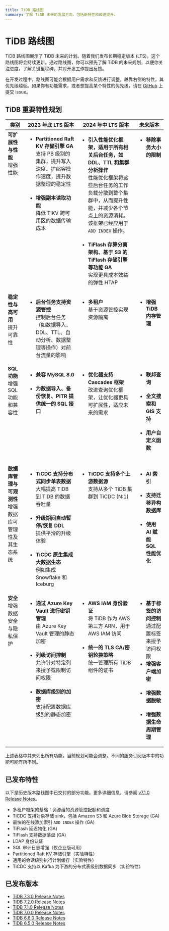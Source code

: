 ```yaml
---
title: TiDB 路线图
summary: 了解 TiDB 未来的发展方向，包括新特性和改进提升。
---
```


# TiDB 路线图

TiDB 路线图展示了 TiDB 未来的计划。随着我们发布长期稳定版本 (LTS)，这个路线图将会持续更新。通过路线图，你可以预先了解 TiDB 的未来规划，以便你关注进度，了解关键里程碑，并对开发工作提出反馈。

在开发过程中，路线图可能会根据用户需求和反馈进行调整。越靠右侧的特性，其优先级越低。如果你有功能需求，或者想提高某个特性的优先级，请在 [GitHub](https://github.com/pingcap/tidb/issues) 上提交 issue。

## TiDB 重要特性规划

<table>
  <thead>
    <tr>
      <th>类别</th>
      <th>2023 年底 LTS 版本</th>
      <th>2024 年中 LTS 版本</th>
      <th>未来版本</th>
    </tr>
  </thead>
  <tbody valign="top">
    <tr>
      <td>
        <b>可扩展性与性能</b><br />增强性能
      </td>
      <td>
        <ul>
          <li>
            <b>Partitioned Raft KV 存储引擎 GA</b><br />支持 PB 级别的集群，提升写入速度、扩缩容操作速度，提升数据整理的稳定性
          </li>
          <br />
          <li>
            <b>增强副本读取功能</b><br />降低 TiKV 跨可用区的数据传输成本
          </li>
          <br />
        </ul>
      </td>
      <td>
        <ul>
          <li>
            <b>引入性能优化框架，适用于所有相关后台任务，如 DDL、TTL 和集群分析操作</b><br />
            性能优化框架将这些后台任务的工作负载分散到整个集群中，从而提升性能，并减少各个节点上的资源消耗。该框架已经应用于 <code>ADD INDEX</code> 操作。
          </li>
          <br />
          <li>
            <b>TiFlash 存算分离架构、基于 S3 的 TiFlash 存储引擎等功能 GA</b><br />
            实现更具成本效益的弹性 HTAP
          </li>
        </ul>
      </td>
      <td>
        <ul>
          <li>
            <b>移除事务大小的限制</b>
          </li>
        </ul>
      </td>
    </tr>
    <tr>
      <td>
        <b>稳定性与高可用</b>
        <br />提升可靠性
      </td>
      <td>
        <ul>
          <li>
            <b>后台任务支持资源管控</b><br />
            控制后台任务（如数据导入、DDL、TTL、自动分析、数据整理等操作）对前台流量的影响
          </li>
        </ul>
      </td>
      <td>
        <ul>
          <li>
            <b>多租户</b>
            <br />基于资源管控实现资源隔离
          </li>
        </ul>
      </td>
      <td>
        <ul>
          <li>
            <b>增强 TiDB 内存管理</b>
          </li>
        </ul>
      </td>
    </tr>
    <tr>
      <td>
        <b>SQL 功能</b>
        <br />增强 SQL 功能和兼容性
      </td>
      <td>
        <ul>
          <li>
            <b>兼容 MySQL 8.0</b>
          </li>
          <br />
          <li>
            <b>为数据导入、备份恢复、PITR 提供统一的 SQL 接口</b>
          </li>
        </ul>
      </td>
      <td>
        <ul>
          <li>
            <b>优化器支持 Cascades 框架</b>
            <br />改进查询优化框架，让优化器更具可扩展性，适应未来的需求
          </li>
          <br />
        </ul>
      </td>
      <td>
        <ul>
          <li>
            <b>联邦查询</b>
          </li>
          <br />
          <li>
            <b>全文搜索和 GIS 支持</b>
          </li>
          <br />
          <li>
            <b>用户自定义函数</b>
          </li>
          <br />
        </ul>
      </td>
    </tr>
    <tr>
      <td>
        <b>数据库管理与可观测性</b>
        <br />增强数据库可管理性及其生态系统
      </td>
      <td>
        <ul>
          <li>
            <b>TiCDC 支持分布式同步单表数据</b>
            <br />大幅提高 TiDB 到 TiDB 的数据吞吐量
          </li>
          <br />
          <li>
            <b>升级期间自动暂停/恢复 DDL</b>
            <br />提供平滑的升级体验
          </li>
          <br />
          <li>
            <b>TiCDC 原生集成大数据生态</b>
            <br />例如集成 Snowflake 和 Iceburg
          </li>
        </ul>
      </td>
      <td>
        <ul>
          <li>
            <b>TiCDC 支持多个上游数据源</b>
            <br />支持从多个 TiDB 集群到 TiCDC (N:1)
          </li>
        </ul>
      </td>
      <td>
        <ul>
          <li>
            <b>AI 索引</b>
          </li>
          <br />
          <li>
            <b>支持迁移异构数据库</b>
          </li>
          <br />
          <li>
            <b>使用 AI 赋能 SQL 性能优化</b>
          </li>
        </ul>
      </td>
    </tr>
    <tr>
      <td>
        <b>安全</b>
        <br />增强数据安全与隐私保护
      </td>
      <td>
        <ul>
          <li>
            <b>通过 Azure Key Vault 进行密钥管理</b>
            <br />由 Azure Key Vault 管理的静态加密
          </li>
          <br />
          <li>
            <b>列级访问控制</b>
            <br />允许针对特定列来授予或限制访问权限
          </li>
          <br />
          <li>
            <b>数据库级别的加密</b>
            <br />支持配置数据库级别的静态加密
          </li>
        </ul>
      </td>
      <td>
        <ul>
          <li>
            <b>AWS IAM 身份验证</b>
            <br />将 TiDB 作为 AWS 第三方 ARN，用于 AWS IAM 访问
          </li>
          <br />
          <li>
            <b>统一的 TLS CA/密钥轮换策略</b>
            <br />统一管理所有 TiDB 组件的证书
          </li>
        </ul>
      </td>
      <td>
        <ul>
          <li>
            <b>基于标签的访问控制</b>
            <br />通过配置标签来授予访问权限
          </li>
          <li>
            <b>增强客户端加密</b>
          </li>
          <br />
          <li>
            <b>增强数据脱敏</b>
          </li>
          <br />
          <li>
            <b>增强数据生命周期管理</b>
          </li>
        </ul>
      </td>
    </tr>
  </tbody>
</table>

上述表格中并未列出所有功能，当前规划可能会调整。不同的服务订阅版本中的功能可能有所不同。

## 已发布特性

以下是历史版本路线图中已交付的部分功能。更多详细信息，请参阅 [v7.1.0 Release Notes](/releases/release-7.1.0.md)。

- 多租户框架的基础：资源组的资源管控配额和调度
- TiCDC 支持对象存储 sink，包括 Amazon S3 和 Azure Blob Storage (GA)
- 最快的在线添加索引 `ADD INDEX` 操作 (GA)
- TiFlash 延迟物化 (GA)
- TiFlash 支持数据落盘 (GA)
- LDAP 身份认证
- SQL 审计日志增强（仅企业版可用）
- Partitioned Raft KV 存储引擎（实验特性）
- 通用的会话级别执行计划缓存（实验特性）
- TiCDC 支持以 Kafka 为下游的分布式表级别数据同步（实验特性）

## 已发布版本

- [TiDB 7.3.0 Release Notes](/releases/release-7.3.0.md)
- [TiDB 7.2.0 Release Notes](/releases/release-7.2.0.md)
- [TiDB 7.1.0 Release Notes](/releases/release-7.1.0.md)
- [TiDB 7.0.0 Release Notes](/releases/release-7.0.0.md)
- [TiDB 6.6.0 Release Notes](/releases/release-6.6.0.md)
- [TiDB 6.5.0 Release Notes](/releases/release-6.5.0.md)
